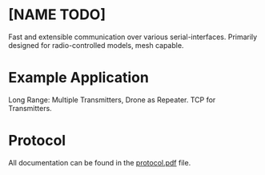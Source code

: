 # [NAME TODO]
Fast and extensible communication over various serial-interfaces. Primarily designed for radio-controlled models, mesh capable.

# Example Application
Long Range: Multiple Transmitters, Drone as Repeater.
TCP for Transmitters.

# Protocol
All documentation can be found in the [protocol.pdf](https://github.com/aul12/RcViech/blob/master/protocol.pdf) file.
